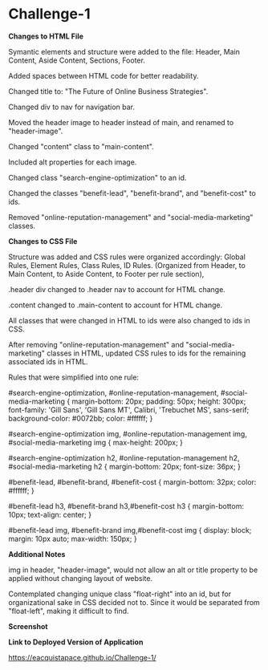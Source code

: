 # Challenge-1

**Changes to HTML File**

Symantic elements and structure were added to the file:
Header, Main Content, Aside Content, Sections, Footer.

Added spaces between HTML code for better readability.

Changed title to: "The Future of Online Business Strategies".

Changed div to nav for navigation bar.

Moved the header image to header instead of main, and renamed to "header-image".

Changed "content" class to "main-content".

Included alt properties for each image.

Changed class "search-engine-optimization" to an id.

Changed the classes "benefit-lead", "benefit-brand", and "benefit-cost" to ids.

Removed "online-reputation-management" and "social-media-marketing" classes.

**Changes to CSS File**

Structure was added and CSS rules were organized accordingly:
Global Rules, Element Rules, Class Rules, ID Rules.
(Organized from Header, to Main Content, to Aside Content, to Footer per rule section),

.header div changed to .header nav to account for HTML change.

.content changed to .main-content to account for HTML change.

All classes that were changed in HTML to ids were also changed to ids in CSS.

After removing "online-reputation-management" and "social-media-marketing" classes in HTML, updated CSS rules to ids for the remaining associated ids in HTML.

Rules that were simplified into one rule:

#search-engine-optimization, #online-reputation-management, #social-media-marketing {
    margin-bottom: 20px;
    padding: 50px;
    height: 300px;
    font-family: 'Gill Sans', 'Gill Sans MT', Calibri, 'Trebuchet MS', sans-serif;
    background-color: #0072bb;
    color: #ffffff;
}

#search-engine-optimization img, #online-reputation-management img, #social-media-marketing img {
    max-height: 200px;
}

#search-engine-optimization h2, #online-reputation-management h2, #social-media-marketing h2 {
    margin-bottom: 20px;
    font-size: 36px;
}

#benefit-lead, #benefit-brand, #benefit-cost {
    margin-bottom: 32px;
    color: #ffffff;
}

#benefit-lead h3, #benefit-brand h3,#benefit-cost h3 {
    margin-bottom: 10px;
    text-align: center;
}

#benefit-lead img, #benefit-brand img,#benefit-cost img {
    display: block;
    margin: 10px auto;
    max-width: 150px;
}

**Additional Notes**

img in header, "header-image", would not allow an alt or title property to be applied without changing layout of website.

Contemplated changing unique class "float-right" into an id, but for organizational sake in CSS decided not to. Since it would be separated from "float-left", making it difficult to find.

**Screenshot**



**Link to Deployed Version of Application**

https://eacquistapace.github.io/Challenge-1/